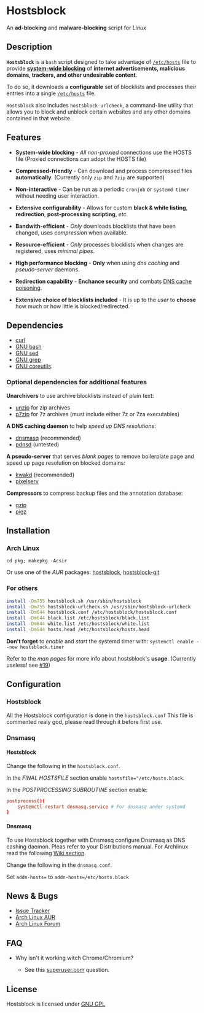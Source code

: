 # Hostsblock

An **ad-blocking** and **malware-blocking** script for *Linux*

## Description

**`Hostsblock`** is a `bash` script designed to take advantage of
[`/etc/hosts`][h] file to provide [**system-wide blocking**][0] of
**internet advertisements, malicious domains, trackers, and
other undesirable content**.

To do so, it downloads a **configurable** set of blocklists and processes their
entries into a single [`/etc/hosts`][h] file.

`Hostsblock` also includes `hostsblock-urlcheck`, a command-line utility that
allows you to block and unblock certain websites and any other domains
contained in that website.

## Features

*   **System-wide blocking** - *All non-proxied* connections use the HOSTS
  file (Proxied connections can adopt the HOSTS file)

*   **Compressed-friendly** - Can download and process compressed files
  **automatically**.  (Currently only `zip` and `7zip` are supported)

*   **Non-interactive** - Can be run as a periodic `cronjob` or `systemd timer`
  without needing user interaction.

*   **Extensive configurability** - Allows for custom **black & white listing**,
  **redirection**, **post-processing scripting**, *etc.*

*   **Bandwith-efficient** - *Only* downloads blocklists that have been changed,
  uses *compression* when available.

*   **Resource-efficient** - *Only* processes blocklists when changes are
  registered, uses *minimal pipes*.

*   **High performance blocking** - **Only** when using *dns caching* and
  *pseudo-server* daemons.

*   **Redirection capability** - **Enchance security** and combats [DNS cache
  poisoning](https://en.wikipedia.org/wiki/DNS_cache_poisoning).

*   **Extensive choice of blocklists included** - It is up to the *user* to
  **choose** how much or how little is blocked/redirected.

## Dependencies

*   [curl](http://curl.haxx.se/)
*   [GNU bash](http://www.gnu.org/software/bash/bash.html)
*   [GNU sed](http://www.gnu.org/software/sed)
*   [GNU grep](http://www.gnu.org/software/grep/grep.html)
*   [GNU coreutils](http://www.gnu.org/software/coreutils).

### Optional dependencies for **additional features**

**Unarchivers** to use archive blocklists instead of plain text:

*   [unzip](http://www.info-zip.org/UnZip.html) for zip archives
*   [p7zip](http://p7zip.sourceforge.net/) for 7z archives
  (must include either 7z or 7za executables)

**A DNS caching daemon** to help *speed up DNS resolutions*:

*   [dnsmasq](http://www.thekelleys.org.uk/dnsmasq/doc.html) (recommended)
*   [pdnsd](http://members.home.nl/p.a.rombouts/pdnsd/) (untested)

**A pseudo-server** that serves *blank pages* to remove boilerplate page and
speed up page resolution on blocked domains:

*   [kwakd](https://github.com/fetchinson/kwakd/) (recommended)
*   [pixelserv](http://proxytunnel.sourceforge.net/pixelserv.php)

**Compressors** to compress backup files and the annotation database:

*   [gzip](http://www.gnu.org/software/gzip/)
*   [pigz](http://www.zlib.net/pigz/)

## Installation

### Arch Linux

`cd pkg; makepkg -Acsir`

Or use one of the *AUR* packages:
[hostsblock](https://aur.archlinux.org/packages/hostsblock/),
[hostsblock-git](https://aur.archlinux.org/packages/hostsblock-git/)

### For others

```sh
install -Dm755 hostsblock.sh /usr/sbin/hostsblock
install -Dm755 hostsblock-urlcheck.sh /usr/sbin/hostsblock-urlcheck
install -Dm644 hostsblock.conf /etc/hostsblock/hostsblock.conf
install -Dm644 black.list /etc/hostsblock/black.list
install -Dm644 white.list /etc/hostsblock/white.list
install -Dm644 hosts.head /etc/hostsblock/hosts.head
```

**Don't forget** to *enable* and *start* the systemd timer with:
`systemctl enable --now hostsblock.timer `

Refer to the *man pages* for more info about hostsblock's **usage**.
(Currently useless! see  [#19](https://github.com/gaenserich/hostsblock/issues/19))

## Configuration
### Hostsblock
All the Hostsblock configuration is done in the `hostsblock.conf`
This file is commented realy god, please read through it before first use.

### Dnsmasq
#### Hostsblock
Change the following in the `hostsblock.conf`.

In the *FINAL HOSTSFILE* section enable `hostsfile="/etc/hosts.block`.

In the *POSTPROCESSING SUBROUTINE* section enable:

```conf
postprocess(){
    systemctl restart dnsmasq.service # For dnsmasq under systemd
}
```

#### Dnsmasq
To use Hostsblock together with Dnsmasq configure Dnsmasq as DNS cashing daemon.
Pleas refer to your Distributions manual. For Archlinux read the following
[Wiki section](https://wiki.archlinux.org/index.php/dnsmasq#DNS_cache_setup).

Change the following in the `dnsmasq.conf`.

Set `addn-hosts=` to `addn-hosts=/etc/hosts.block`

## News & Bugs

*   [Issue Tracker](https://github.com/gaenserich/hostsblock/issues)
*   [Arch Linux AUR](https://aur.archlinux.org/packages/hostsblock/)
*   [Arch Linux Forum](https://bbs.archlinux.org/viewtopic.php?id=139784)

## FAQ

*   Why isn't it working witch Chrome/Chromium?

    *   See this [superuser.com](https://superuser.com/questions/723703/why-is-chromium-bypassing-etc-hosts-and-dnsmasq) question.

## License
Hostsblock is licensed under [GNU GPL](http://www.gnu.org/licenses/gpl-3.0.txt)

[h]: https://en.wikipedia.org/wiki/Hosts_file
[0]: http://winhelp2002.mvps.org/hosts.htm
